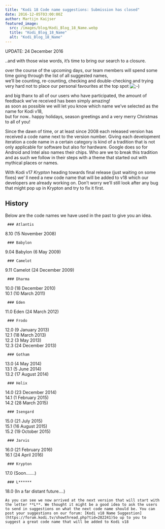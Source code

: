 ```yaml
---
title: "Kodi 18 Code name suggestions: Submission has closed"
date: 2016-12-05T03:00:00Z
author: Martijn Kaijser
featured_image:
  src: /images/blog/Kodi_Blog_18_Name.webp
  title: "Kodi_Blog_18_Name"
  alt: "Kodi_Blog_18_Name"
---
```


UPDATE: 24 December 2016

..and with those wise words, it’s time to bring our search to a closure.

over the course of the upcoming days, our team members will spend some time going through the list of all suggested names,  
 we’ll be counting, re-counting, checking and double-checking and trying very hard not to place our personal favourites at the top spot ![;-)](/images/blog/icon_wink.gif)

and big thanx to all of our users who have participated, the amount of feedback we’ve received has been simply amazing!  
 as soon as possible we will let you know which name we’ve selected as the name for Kodi v18,  
 but for now.. happy holidays, season greetings and a very merry Christmas to all of you!

Since the dawn of time, or at least since 2008 each released version has received a code name next to the version number. Giving each development iteration a code name in a certain category is kind of a tradition that is not only applicable for software but also for hardware. Google does so for Android and Intel also names their chips. Who are we to break this tradition and as such we follow in their steps with a theme that started out with mythical places or names.

With Kodi v17 _Krypton_ heading towards final release (just waiting on some fixes) we’ ll need a new code name that will be added to v18 which our developers are already working on. Don’t worry we’ll still look after any bug that might pop up in Krypton and try to fix it first.

## History

Below are the code names we have used in the past to give you an idea.

     ### Atlantis

8.10 (15 November 2008)

     ### Babylon

9.04 Babylon (6 May 2009)

     ### Camelot

9.11 Camelot (24 December 2009)

     ### Dharma

10.0 (18 December 2010)  
 10.1 (10 March 2011)

     ### Eden

11.0 Eden (24 March 2012)

     ### Frodo

12.0 (9 January 2013)  
 12.1 (18 March 2013)  
 12.2 (3 May 2013)  
 12.3 (24 December 2013)

     ### Gotham

13.0 (4 May 2014)  
 13.1 (5 June 2014)  
 13.2 (17 August 2014)

     ### Helix

14.0 (23 December 2014)  
 14.1 (1 February 2015)  
 14.2 (28 March 2015)

     ### Isengard

15.0 (21 July 2015)  
 15.1 (16 August 2015)  
 15.2 (19 October 2015)

     ### Jarvis

16.0 (21 February 2016)  
 16.1 (24 April 2016)

     ### Krypton

17.0 (Soon…….)

     ### L******

18.0 (In a far distant future….)

    As you can see we now arrived at the next version that will start with the letter **L**. We thought it might be a good idea to ask the users to send in suggestions on what the next code name should be. You can post your suggestions on our forum: [Kodi v18 Name Suggestion](https://forum.kodi.tv/showthread.php?tid=282241)So up to you to suggest a great code name that will be added to Kodi v18

